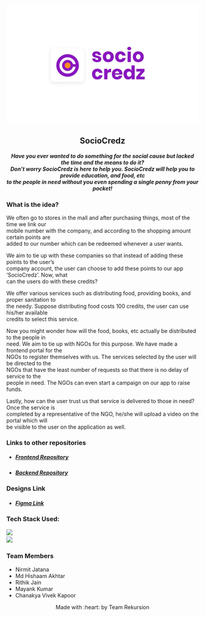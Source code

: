 <p align="center">
	<img src="assets/socioCredz.jpeg">
    <h2 align="center">SocioCredz</h2>
    <h5 align = "center"> Have you ever wanted to do something for the social cause but lacked the time and the means to do it? <br>Don’t worry SocioCredz is here to help you. SocioCredz will help you to provide education, and food, etc<br> to the people in need without you even spending a single penny from your pocket!

</p>

### What is the idea?
We often go to stores in the mall and after purchasing things, most of the time we link our <br> mobile
number with the company, and according to the shopping amount certain points are <br>added to our number which can be redeemed whenever a user wants. 

We aim to tie up with these companies so that instead of adding these points to the user’s <br>company account, the user can choose to add these points to our app ‘SocioCredz’. Now, what<br> can the users do with these credits? 

We offer various services such as distributing food, providing books, and proper sanitation to <br>the needy. Suppose distributing food costs 100 credits, the user can use his/her available<br> credits to select this service.

Now you might wonder how will the food, books, etc actually be distributed to the people in <br> need. We aim to tie up with NGOs for this purpose. We have made a frontend portal for the <br>NGOs to register themselves with us. The services selected by the user will be directed to the<br> NGOs that have the least number of requests so that there is no delay of service to the<br> people in need.  The NGOs can even start a campaign on our app to raise funds.

Lastly, how can the user trust us that service is delivered to those in need? Once the service is<br> completed by a representative of the NGO, he/she will upload a video on the portal which will<br> be visible to the user on the application as well.


### Links to other repositories
<ul>
<li><h5><a href="https://github.com/TeamRekursion/sociocredz-frontend">Frontend Repository</a></h5>
<li><h5><a href="https://github.com/TeamRekursion/sociocredz-backend">Backend Repository</a></h5>
</ul>

### Designs Link
<ul>
<li>
<h5>
<a href="https://www.figma.com/file/PqsI2E8BCmN7eWNX12j0ca/SocioCredznode-id=16%3A130"> Figma Link</a></h5></li>
</ul>


### Tech Stack Used:
<img src="https://img.shields.io/badge/Flutter%20-%2302569B.svg?&style=for-the-badge&logo=Flutter&logoColor=white" /><br> 
<img src="https://img.shields.io/badge/firebase%20-%231572B6.svg?&style=for-the-badge&logo=Firebase&logoColor=white"/> <br>
</ul>


### Team Members
- Nirmit Jatana
- Md Hishaam Akhtar
- Rithik Jain
- Mayank Kumar
- Chanakya Vivek Kapoor


<p align="center">
	Made with :heart: by Team Rekursion</a>
</p>